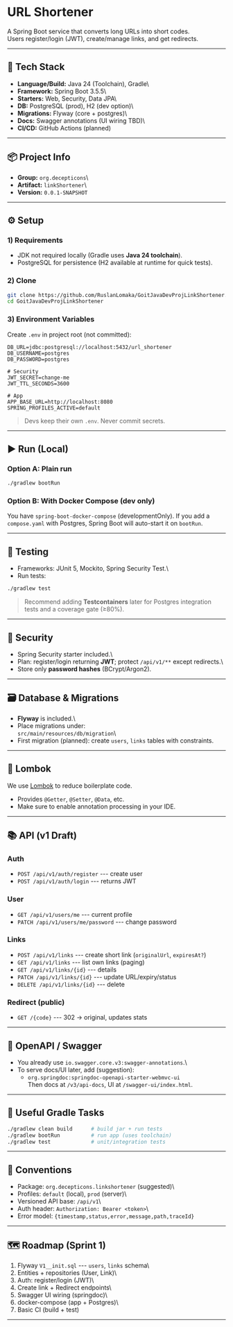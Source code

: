 # URL Shortener

A Spring Boot service that converts long URLs into short codes.\
Users register/login (JWT), create/manage links, and get redirects.

------------------------------------------------------------------------

## 🚀 Tech Stack

-   **Language/Build:** Java 24 (Toolchain), Gradle\
-   **Framework:** Spring Boot 3.5.5\
-   **Starters:** Web, Security, Data JPA\
-   **DB:** PostgreSQL (prod), H2 (dev option)\
-   **Migrations:** Flyway (core + postgres)\
-   **Docs:** Swagger annotations (UI wiring TBD)\
-   **CI/CD:** GitHub Actions (planned)

------------------------------------------------------------------------

## 📦 Project Info

-   **Group:** `org.decepticons`\
-   **Artifact:** `linkShortener`\
-   **Version:** `0.0.1-SNAPSHOT`

------------------------------------------------------------------------

## ⚙️ Setup

### 1) Requirements

-   JDK not required locally (Gradle uses **Java 24 toolchain**).
-   PostgreSQL for persistence (H2 available at runtime for quick
    tests).

### 2) Clone

``` bash
git clone https://github.com/RuslanLomaka/GoitJavaDevProjLinkShortener.git
cd GoitJavaDevProjLinkShortener
```

### 3) Environment Variables

Create `.env` in project root (not committed):

    DB_URL=jdbc:postgresql://localhost:5432/url_shortener
    DB_USERNAME=postgres
    DB_PASSWORD=postgres

    # Security
    JWT_SECRET=change-me
    JWT_TTL_SECONDS=3600

    # App
    APP_BASE_URL=http://localhost:8080
    SPRING_PROFILES_ACTIVE=default

> Devs keep their own `.env`. Never commit secrets.

------------------------------------------------------------------------

## ▶️ Run (Local)

### Option A: Plain run

``` bash
./gradlew bootRun
```

### Option B: With Docker Compose (dev only)

You have `spring-boot-docker-compose` (developmentOnly). If you add a
`compose.yaml` with Postgres, Spring Boot will auto-start it on
`bootRun`.

------------------------------------------------------------------------

## 🧪 Testing

-   Frameworks: JUnit 5, Mockito, Spring Security Test.\
-   Run tests:

``` bash
./gradlew test
```

> Recommend adding **Testcontainers** later for Postgres integration
> tests and a coverage gate (≥80%).

------------------------------------------------------------------------

## 🔐 Security

-   Spring Security starter included.\
-   Plan: register/login returning **JWT**; protect `/api/v1/**` except
    redirects.\
-   Store only **password hashes** (BCrypt/Argon2).

------------------------------------------------------------------------

## 🗃️ Database & Migrations

-   **Flyway** is included.\
-   Place migrations under:\
    `src/main/resources/db/migration`\
-   First migration (planned): create `users`, `links` tables with
    constraints.

------------------------------------------------------------------------

## 🧰 Lombok
We use [Lombok](https://projectlombok.org/) to reduce boilerplate code.
- Provides `@Getter`, `@Setter`, `@Data`, etc.
- Make sure to enable annotation processing in your IDE.

------------------------------------------------------------------------

## 📚 API (v1 Draft)

### Auth

-   `POST /api/v1/auth/register` --- create user
-   `POST /api/v1/auth/login` --- returns JWT

### User

-   `GET /api/v1/users/me` --- current profile
-   `PATCH /api/v1/users/me/password` --- change password

### Links

-   `POST /api/v1/links` --- create short link (`originalUrl`,
    `expiresAt?`)
-   `GET /api/v1/links` --- list own links (paging)
-   `GET /api/v1/links/{id}` --- details
-   `PATCH /api/v1/links/{id}` --- update URL/expiry/status
-   `DELETE /api/v1/links/{id}` --- delete

### Redirect (public)

-   `GET /{code}` --- 302 → original, updates stats

------------------------------------------------------------------------

## 🧾 OpenAPI / Swagger

-   You already use `io.swagger.core.v3:swagger-annotations`.\
-   To serve docs/UI later, add (suggestion):
    -   `org.springdoc:springdoc-openapi-starter-webmvc-ui`\
        Then docs at `/v3/api-docs`, UI at `/swagger-ui/index.html`.

------------------------------------------------------------------------

## 🧰 Useful Gradle Tasks

``` bash
./gradlew clean build      # build jar + run tests
./gradlew bootRun          # run app (uses toolchain)
./gradlew test             # unit/integration tests
```

------------------------------------------------------------------------

## 🧭 Conventions

-   Package: `org.decepticons.linkshortener` (suggested)\
-   Profiles: `default` (local), `prod` (server)\
-   Versioned API base: `/api/v1`\
-   Auth header: `Authorization: Bearer <token>`\
-   Error model: `{timestamp,status,error,message,path,traceId}`

------------------------------------------------------------------------

## 🗺️ Roadmap (Sprint 1)

1.  Flyway `V1__init.sql` --- `users`, `links` schema\
2.  Entities + repositories (User, Link)\
3.  Auth: register/login (JWT)\
4.  Create link + Redirect endpoints\
5.  Swagger UI wiring (springdoc)\
6.  docker-compose (app + Postgres)\
7.  Basic CI (build + test)

------------------------------------------------------------------------
